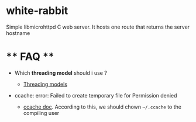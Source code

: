 # white-rabbit
Simple libmicrohttpd C web server. It hosts one route that returns the server hostname


# ** FAQ **

* Which **threading model** should i use ?

	- [Threading models](https://www.gnu.org/software/libmicrohttpd/)

* ccache: error: Failed to create temporary file for Permission denied
	
	- [ccache doc](http://tsunanet.net/~tsuna/ccache.html). According to this, we should chown `~/.ccache` to the compiling user

